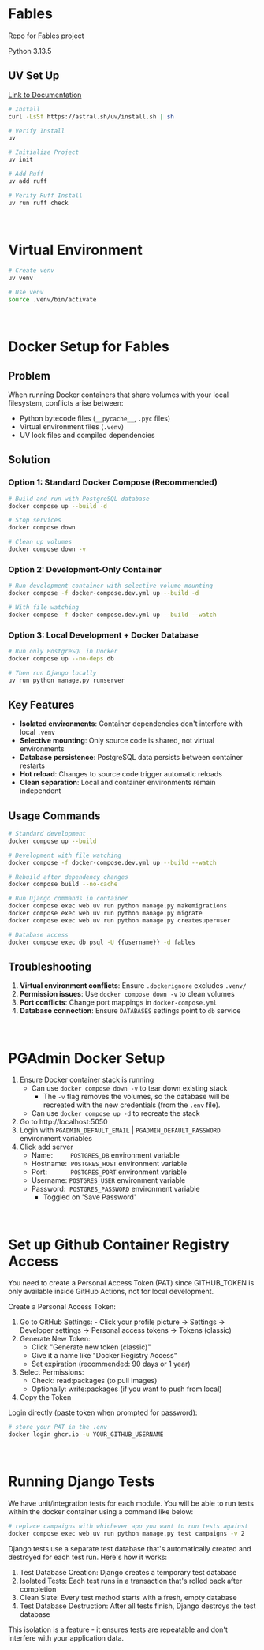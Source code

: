 # Fables

Repo for Fables project

Python 3.13.5

## UV Set Up

[Link to Documentation](https://astral.sh/blog/uv)

```bash
# Install
curl -LsSf https://astral.sh/uv/install.sh | sh

# Verify Install
uv

# Initialize Project
uv init

# Add Ruff
uv add ruff

# Verify Ruff Install
uv run ruff check
```

<br>

# Virtual Environment

```bash
# Create venv
uv venv

# Use venv
source .venv/bin/activate
```

<br>

# Docker Setup for Fables

## Problem

When running Docker containers that share volumes with your local filesystem, conflicts arise between:

- Python bytecode files (`__pycache__`, `.pyc` files)
- Virtual environment files (`.venv`)
- UV lock files and compiled dependencies

## Solution

### Option 1: Standard Docker Compose (Recommended)

```bash
# Build and run with PostgreSQL database
docker compose up --build -d

# Stop services
docker compose down

# Clean up volumes
docker compose down -v
```

### Option 2: Development-Only Container

```bash
# Run development container with selective volume mounting
docker compose -f docker-compose.dev.yml up --build -d

# With file watching
docker compose -f docker-compose.dev.yml up --build --watch
```

### Option 3: Local Development + Docker Database

```bash
# Run only PostgreSQL in Docker
docker compose up --no-deps db

# Then run Django locally
uv run python manage.py runserver
```

## Key Features

- **Isolated environments**: Container dependencies don't interfere with local `.venv`
- **Selective mounting**: Only source code is shared, not virtual environments
- **Database persistence**: PostgreSQL data persists between container restarts
- **Hot reload**: Changes to source code trigger automatic reloads
- **Clean separation**: Local and container environments remain independent

## Usage Commands

```bash
# Standard development
docker compose up --build

# Development with file watching
docker compose -f docker-compose.dev.yml up --build --watch

# Rebuild after dependency changes
docker compose build --no-cache

# Run Django commands in container
docker compose exec web uv run python manage.py makemigrations
docker compose exec web uv run python manage.py migrate
docker compose exec web uv run python manage.py createsuperuser

# Database access
docker compose exec db psql -U {{username}} -d fables
```

## Troubleshooting

1. **Virtual environment conflicts**: Ensure `.dockerignore` excludes `.venv/`
2. **Permission issues**: Use `docker compose down -v` to clean volumes
3. **Port conflicts**: Change port mappings in `docker-compose.yml`
4. **Database connection**: Ensure `DATABASES` settings point to `db` service

<br>

# PGAdmin Docker Setup

1. Ensure Docker container stack is running
   - Can use `docker compose down -v` to tear down existing stack
     - The `-v` flag removes the volumes, so the database will be recreated with the new credentials (from the `.env` file).
   - Can use `docker compose up -d` to recreate the stack
2. Go to http://localhost:5050
3. Login with `PGADMIN_DEFAULT_EMAIL` | `PGADMIN_DEFAULT_PASSWORD` environment variables
4. Click add server
   - Name:         `POSTGRES_DB` environment variable
   - Hostname:  `POSTGRES_HOST` environment variable
   - Port:            `POSTGRES_PORT` environment variable
   - Username: `POSTGRES_USER` environment variable
   - Password:  `POSTGRES_PASSWORD` environment variable
     - Toggled on 'Save Password'

<br>

# Set up Github Container Registry Access

You need to create a Personal Access Token (PAT) since GITHUB_TOKEN
is only available inside GitHub Actions, not for local development.

Create a Personal Access Token:

1. Go to GitHub Settings: - Click your profile picture → Settings → Developer settings →
   Personal access tokens → Tokens (classic)
2. Generate New Token:
   - Click "Generate new token (classic)"
   - Give it a name like "Docker Registry Access"
   - Set expiration (recommended: 90 days or 1 year)
3. Select Permissions:
   - Check: read:packages (to pull images)
   - Optionally: write:packages (if you want to push from local)
4. Copy the Token

Login directly (paste token when prompted for password):

```bash
# store your PAT in the .env
docker login ghcr.io -u YOUR_GITHUB_USERNAME
```

<br>

# Running Django Tests

We have unit/integration tests for each module. You will be able to run tests within the docker container using a command like below:

```bash
# replace campaigns with whichever app you want to run tests against
docker compose exec web uv run python manage.py test campaigns -v 2
```

Django tests use a separate test database that's
automatically created and destroyed for each test run. Here's
how it works:

1. Test Database Creation: Django creates a temporary test
   database
2. Isolated Tests: Each test runs in a transaction that's
   rolled back after completion
3. Clean Slate: Every test method starts with a fresh, empty
   database
4. Test Database Destruction: After all tests finish, Django
   destroys the test database

This isolation is a feature - it ensures tests are repeatable
and don't interfere with your application data.
